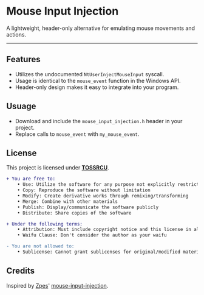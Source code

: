 # Mouse Input Injection
A lightweight, header-only alternative for emulating mouse movements and actions.

---

## Features

- Utilizes the undocumented `NtUserInjectMouseInput` syscall.  
- Usage is identical to the `mouse_event` function in the Windows API.  
- Header-only design makes it easy to integrate into your program.

## Usuage

- Download and include the `mouse_input_injection.h` header in your project.  
- Replace calls to `mouse_event` with `my_mouse_event`.

## License

This project is licensed under [**TOSSRCU**](LICENSE).
```diff
+ You are free to:
	• Use: Utilize the software for any purpose not explicitly restricted
	• Copy: Reproduce the software without limitation
	• Modify: Create derivative works through remixing/transforming
	• Merge: Combine with other materials
	• Publish: Display/communicate the software publicly
	• Distribute: Share copies of the software

+ Under the following terms:
	• Attribution: Must include copyright notice and this license in all copies
	• Waifu Clause: Don't consider the author as your waifu

- You are not allowed to:
	• Sublicense: Cannot grant sublicenses for original/modified material

```
## Credits

Inspired by [Zpes](https://github.com/Zpes)' [mouse-input-injection](https://github.com/Zpes/mouse-input-injection).


